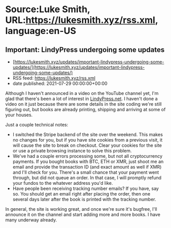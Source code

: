 # Source:Luke Smith, URL:https://lukesmith.xyz/rss.xml, language:en-US

## Important: LindyPress undergoing some updates
 - [https://lukesmith.xyz/updates/important-lindypress-undergoing-some-updates/](https://lukesmith.xyz/updates/important-lindypress-undergoing-some-updates/)
 - RSS feed: https://lukesmith.xyz/rss.xml
 - date published: 2021-07-29 00:00:00+00:00

<p>Although I haven't announced in a video on the YouTube channel yet,
I'm glad that there's been a lot of interest in
<a href="https://lindypress.net">LindyPress.net</a>. I haven't done a video on it
just because there are some details in the site coding we're still
figuring out, but books are already printing, shipping and arriving at
some of your houses.</p>
<p>Just a couple technical notes:</p>
<ul>
<li>I switched the Stripe backend of the site over the weekend. This
makes no changes for you, but if you have site cookies from a
previous visit, it will cause the site to break on checkout. Clear
your cookies for the site or use a private browsing instance to
solve this problem.</li>
<li>We've had a couple errors processing some, but not all
cryptocurrency payments. If you bought books with BTC, ETH or XMR,
just shoot me an email and provide the transaction ID (and exact
amount as well if XMR) and I'll check for you. There's a small
chance that your payment went through, but did not queue an order.
In that case, I will promptly refund your fundos to the whatever
address you'd like.</li>
<li>Have people been receiving tracking number emails? If you have, say
so. You should get an email right after placing the order, then one
several days later after the book is printed with the tracking
number.</li>
</ul>
<p>In general, the site is working great, and once we're sure it's
bugfree, I'll announce it on the channel and start adding more and more
books. I have many underway already.</p>

